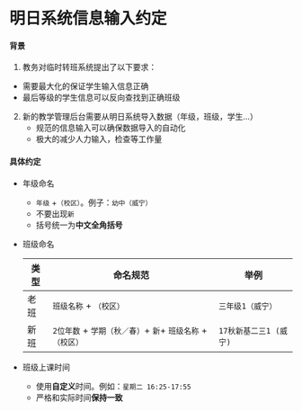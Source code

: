 # 明日系统信息输入约定

#### 背景
1. 教务对临时转班系统提出了以下要求：
  * 需要最大化的保证学生输入信息正确
  * 最后等级的学生信息可以反向查找到正确班级

2. 新的教学管理后台需要从明日系统导入数据（年级，班级，学生...）
   * 规范的信息输入可以确保数据导入的自动化
   * 极大的减少人力输入，检查等工作量

#### 具体约定
* 年级命名
    * `年级` +`（校区）`。例子：`幼中（威宁）`
    * 不要出现`新`
    * 括号统一为**中文全角括号**

* 班级命名
   
    | 类型 | 命名规范 | 举例 |
    | ----| ---- | ---- |
    | 老班 | `班级名称` + `（校区）` | `三年级1（威宁）` |
    | 新班 | `2位年数` + `学期（秋／春）`+ `新`+ `班级名称` + `（校区）` | `17秋新基二三1 (威宁)` |

* 班级上课时间
  * 使用**自定义**时间。例如：`星期二 16:25-17:55` 
  * 严格和实际时间**保持一致**
